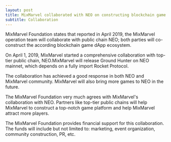 ```yaml
---
layout: post
title: MixMarvel collaborated with NEO on constructing blockchain game dApp ecosystem
subtitle: Collaboration
---
```


MixMarvel Foundation states that reported in April 2019, the MixMarvel operation team will collaborate with public chain  NEO; both parties will co-construct the according blockchain game dApp ecosystem.

On April 1, 2019, MixMarvel started a comprehensive collaboration with top-tier public chain, NEO.MixMarvel will release Ground Hunter on NEO mainnet, which depends on a fully import Rocket Protocol.

The collaboration has achieved a good response in both NEO and MixMarvel community. MixMarvel will also bring more games to NEO in the future.

The MixMarvel Foundation very much agrees with MixMarvel's collaboration with NEO. Partners like top-tier public chains will help MixMarvel to construct a top-notch game platform and help MixMarvel attract more players. 

The MixMarvel Foundation provides financial support for this collaboration. The funds will include but not limited to: marketing, event organization, community construction, PR, etc. 

